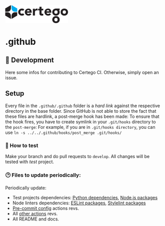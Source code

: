 <img src="Certego.png" alt="Certego" width="200" />

# .github 

## 🔧 Development
Here some infos for contributing to Certego CI.
Otherwise, simply open an issue.

## Setup
Every file in the `.github/.github` folder is a *hard link* against the respective directory in the base folder.
Since GitHub is not able to store the fact that these files are hardlink, a post-merge hook has been made:
To ensure that the hook fires, you have to create symlink in your `.git/hooks` directory to the `post-merge`:
For example, if you are in `.git/hooks directory`, you can use `ln -s ../../.github/hooks/post_merge .git/hooks/`

### 📖 How to test
Make your branch and do pull requests to `develop`.
All changes will be tested with *test* project.

### 🕑 Files to update periodically:
Periodically update:
- Test projects dependencies: [Python dependencies](.github/test/python_test/packages.txt), [Node.js packages](.github/test/node_test/package.json)
- Node linters dependencies: [ESLint packages](configurations/node_linters/eslint/package.json), [Stylelint packages](configurations/node_linters/stylelint/package.json)
- [Pre-commit config](.pre-commit-config.yaml) actions revs.
- All [other actions](actions/) revs.
- All README and docs.
